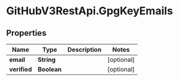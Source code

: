 # GitHubV3RestApi.GpgKeyEmails

## Properties

Name | Type | Description | Notes
------------ | ------------- | ------------- | -------------
**email** | **String** |  | [optional] 
**verified** | **Boolean** |  | [optional] 


